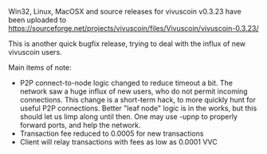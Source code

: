 Win32, Linux, MacOSX and source releases for vivuscoin v0.3.23 have been uploaded to
https://sourceforge.net/projects/vivuscoin/files/Vivuscoin/vivuscoin-0.3.23/

This is another quick bugfix release, trying to deal with the influx of new vivuscoin users.

Main items of note:

* P2P connect-to-node logic changed to reduce timeout a bit.  The network saw a huge influx of new users, who do not permit incoming connections.  This change is a short-term hack, to more quickly hunt for useful P2P connections.  Better "leaf node" logic is in the works, but this should let us limp along until then.  One may use -upnp to properly forward ports, and help the network.
* Transaction fee reduced to 0.0005 for new transactions
* Client will relay transactions with fees as low as 0.0001 VVC
